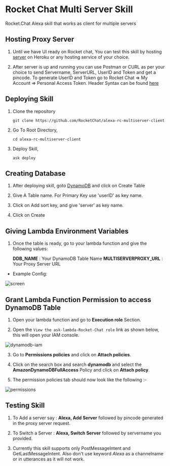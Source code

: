 # Rocket Chat Multi Server Skill

Rocket.Chat Alexa skill that works as client for multiple servers

## Hosting Proxy Server

1. Until we have UI ready on Rocket chat, You can test this skill by hosting [server](https://github.com/RocketChat/vui-multiservers-proxy) on Heroku or any hosting service of your choice.

2. After server is up and running you can use Postman or CURL as per your choice to send Servername, ServerURL, UserID and Token and get a pincode. To generate UserID and Token go to Rocket Chat => My Account => Personal Access Token. Header Syntax can be found [here](https://github.com/RocketChat/vui-multiservers-proxy#to-register-user)

## Deploying Skill

1. Clone the repository

    `git clone https://github.com/RocketChat/alexa-rc-multiserver-client`
 
2. Go To Root Directory,

    `cd alexa-rc-multiserver-client`

3. Deploy Skill,

    `ask deploy`
    
## Creating Database

1. After deploying skill, goto [DynamoDB](https://console.aws.amazon.com/dynamodb/home?region=us-east-1) and click on Create Table

2. Give A Table name. For Primary Key use 'userID' as key name.

3. Click on Add sort key, and give 'server' as key name.

4. Click on Create

## Giving Lambda Environment Variables

1. Once the table is ready, go to your lambda function and give the following values:

    **DDB_NAME** : Your DynamoDB Table Name
    **MULTISERVERPROXY_URL** : Your Proxy Server URL

* Example Config:

![screen](https://user-images.githubusercontent.com/41849970/61810502-04f70580-ae5d-11e9-95b0-362b942f2965.png)

## Grant Lambda Function Permission to access DynamoDB Table

1. Open your lambda function and go to **Execution role** Section.

2. Open the  `View the ask-lambda-Rocket-Chat role`  link as shown below, this will open your IAM console.

![dynamodb-iam](https://user-images.githubusercontent.com/21988675/70864586-7143e400-1f79-11ea-8b22-b644fb49086d.png)

3. Go to **Permissions policies** and click on **Attach policies**.

4. Click on the search box and search **dynamodb** and select the **AmazonDynamoDBFullAccess** Policy and click on **Attach policy**.

5. The permission policies tab should now look like the following :-

![permissions](https://user-images.githubusercontent.com/21988675/70864754-3347bf80-1f7b-11ea-9d3e-57049e6d0a2f.png)

## Testing Skill

1. To Add a server say : **Alexa, Add Server** followed by pincode generated in the proxy server request.

2. To Switch a Server : **Alexa, Switch Server** followed by servername you provided.

3. Currently this skill supports only PostMessageIntent and GetLastMessageIntent. Also don't use keyword *Alexa* as a channelname or in utterances as it will not work.
